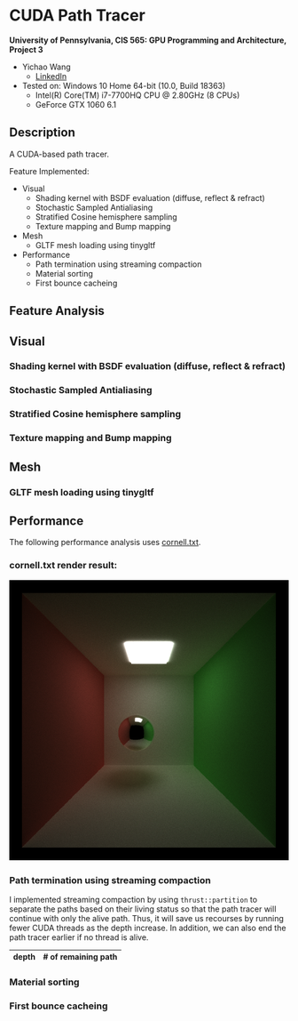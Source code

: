CUDA Path Tracer
================

**University of Pennsylvania, CIS 565: GPU Programming and Architecture, Project 3**

* Yichao Wang
  * [LinkedIn](https://www.linkedin.com/in/wangyic/) 
* Tested on: Windows 10 Home 64-bit (10.0, Build 18363)
  * Intel(R) Core(TM) i7-7700HQ CPU @ 2.80GHz (8 CPUs)
  * GeForce GTX 1060	6.1

## Description

A CUDA-based path tracer.

Feature Implemented:

* Visual
    * Shading kernel with BSDF evaluation (diffuse, reflect & refract)
    * Stochastic Sampled Antialiasing
    * Stratified Cosine hemisphere sampling
    * Texture mapping and Bump mapping
* Mesh
    * GLTF mesh loading using tinygltf
* Performance
    * Path termination using streaming compaction
    * Material sorting
    * First bounce cacheing


## Feature Analysis


## Visual

### Shading kernel with BSDF evaluation (diffuse, reflect & refract)

### Stochastic Sampled Antialiasing

### Stratified Cosine hemisphere sampling

### Texture mapping and Bump mapping

## Mesh

### GLTF mesh loading using tinygltf

## Performance

The following performance analysis uses [cornell.txt](scenes/cornell.txt).

### cornell.txt render result:

![](img/cornell.png)

### Path termination using streaming compaction

I implemented streaming compaction by using ```thrust::partition``` to separate the paths based on their living status so that the path tracer will continue with only the alive path. Thus, it will save us recourses by running fewer CUDA threads as the depth increase. In addition, we can also end the path tracer earlier if no thread is alive.

|depth| # of remaining path |
|---|----|

### Material sorting

### First bounce cacheing
